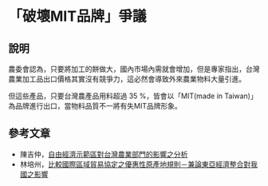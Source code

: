 # 「破壞MIT品牌」爭議 

## 說明

農委會認為，只要將加工的餅做大，國內市場內需就會增加，但是專家指出，台灣農業加工品出口價格其實沒有競爭力，這必然會導致外來農業物料大量引進。

但這些產品，只要台灣農產品用料超過 35 %，皆會以「MIT(made in Taiwan)」為品牌進行出口，當物料品質不一將有失MIT品牌形象。

## 參考文章

* 陳吉仲，[自由經濟示範區對台灣農業部門的影響之分析](http://www.slideshare.net/Watchout-tw/ss-33743658)
* 林培州，[比較國際區域貿易協定之優惠性原產地規則－兼論東亞經濟整合對我國之影響](https://drive.google.com/file/d/0B6ZiS9f8Cm9qMThoYVRGWW1TU2c/edit?usp=sharing)